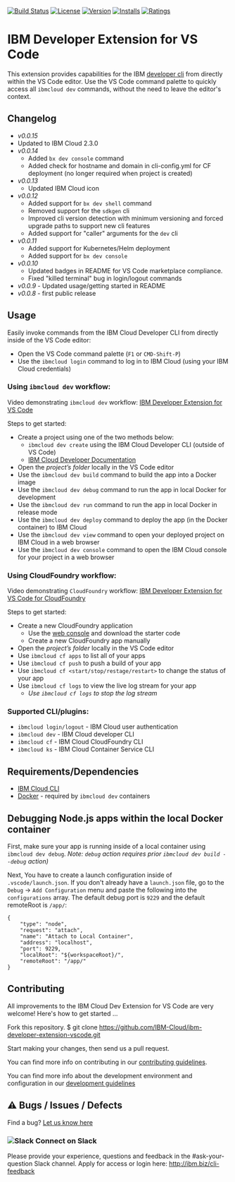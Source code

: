 [![Build Status](https://travis-ci.org/IBM-Cloud/ibm-developer-extension-vscode.svg?branch=master)](https://travis-ci.org/IBM-Cloud/ibm-developer-extension-vscode)
[![License](https://img.shields.io/badge/license-Apache%202.0-green.svg?style=flat)](https://raw.githubusercontent.com/IBM-Cloud/ibm-developer-extension-vscode/master/LICENSE.txt)
[![Version](https://vsmarketplacebadge.apphb.com/version/IBM.ibm-developer.svg)](https://marketplace.visualstudio.com/items?itemName=IBM.ibm-developer)
[![Installs](https://vsmarketplacebadge.apphb.com/installs/IBM.ibm-developer.svg)](https://marketplace.visualstudio.com/items?itemName=IBM.ibm-developer)
[![Ratings](https://vsmarketplacebadge.apphb.com/rating/IBM.ibm-developer.svg)](https://marketplace.visualstudio.com/items?itemName=IBM.ibm-developer)


# IBM Developer Extension for VS Code

This extension provides capabilities for the IBM [developer cli](https://console.ng.bluemix.net/docs/cloudnative/dev_cli.html) from directly within the VS Code editor.   Use the VS Code command palette to quickly access all `ibmcloud dev` commands, without the need to leave the editor's context.

## Changelog
- *v0.0.15*
- Updated to IBM Cloud 2.3.0
- *v0.0.14*
  - Added `bx dev console` command
  - Added check for hostname and domain in cli-config.yml for CF deployment (no longer required when project is created)
- *v0.0.13*
  - Updated IBM Cloud icon
- *v0.0.12*
  - Added support for `bx dev shell` command
  - Removed support for the `sdkgen` cli
  - Improved cli version detection with minimum versioning and forced upgrade paths to support new cli features
  - Added support for "caller" arguments for the `dev` cli
- *v0.0.11*
  - Added support for Kubernetes/Helm deployment
  - Added support for `bx dev console`
- *v0.0.10*
  - Updated badges in README for VS Code marketplace compliance.
  - Fixed "killed terminal" bug in login/logout commands
- *v0.0.9* - Updated usage/getting started in README
- *v0.0.8* - first public release

## Usage

Easily invoke commands from the IBM Cloud Developer CLI from directly inside of the VS Code editor:

- Open the VS Code command palette (`F1` or `CMD-Shift-P`)
- Use the `ibmcloud login` command to log in to IBM Cloud (using your IBM Cloud credentials)

### Using `ibmcloud dev` workflow:
Video demonstrating `ibmcloud dev` workflow: [IBM Developer Extension for VS Code
](https://youtu.be/JmrLaLRRQSk)

Steps to get started:
- Create a project using one of the two methods below:
    - `ibmcloud dev create` using the IBM Cloud Developer CLI (outside of VS Code)
    - [IBM Cloud Developer Documentation](https://cloud.ibm.com/docs?tab=develop)
- Open the *project’s folder* locally in the VS Code editor
- Use the `ibmcloud dev build` command to build the app into a Docker image
- Use the `ibmcloud dev debug` command to run the app in local Docker for development
- Use the `ibmcloud dev run` command to run the app in local Docker in release mode
- Use the `ibmcloud dev deploy` command to deploy the app (in the Docker container) to IBM Cloud
- Use the `ibmcloud dev view` command to open your deployed project on IBM Cloud in a web browser
- Use the `ibmcloud dev console` command to open the IBM Cloud console for your project in a web browser

### Using CloudFoundry workflow:
Video demonstrating `CloudFoundry` workflow: [IBM Developer Extension for VS Code for CloudFoundry
](https://youtu.be/gP_6cpR1JSM)

Steps to get started:
- Create a new CloudFoundry application
    - Use the [web console](https://console.ng.bluemix.net/dashboard/cf-apps) and download the starter code
    - Create a new CloudFoundry app manually
- Open the *project’s folder* locally in the VS Code editor
- Use `ibmcloud cf apps` to list all of your apps
- Use `ibmcloud cf push` to push a build of your app
- Use `ibmcloud cf <start/stop/restage/restart>` to change the status of your app
- Use `ibmcloud cf logs` to view the live log stream for your app
  - _Use `ibmcloud cf logs` to stop the log stream_

### Supported CLI/plugins:

- `ibmcloud login/logout` - IBM Cloud user authentication
- `ibmcloud dev` - IBM Cloud developer CLI
- `ibmcloud cf` - IBM Cloud CloudFoundry CLI
- `ibmcloud ks` - IBM Cloud Container Service CLI

## Requirements/Dependencies

* [IBM Cloud CLI](https://cloud.ibm.com/docs/cli/index.html)
* [Docker](https://www.docker.com/) - required by `ibmcloud dev` containers



## Debugging Node.js apps within the local Docker container

First, make sure your app is running inside of a local container using `ibmcloud dev debug`. _Note: `debug` action requires prior `ibmcloud dev build --debug` action)_

Next, You have to create a launch configuration inside of `.vscode/launch.json`.   If you don't already have a `launch.json` file, go to the `Debug` -> `Add Configuration` menu and paste the following into the `configurations` array.  The default debug port is `9229` and the default remoteRoot is `/app/`:

```
{
    "type": "node",
    "request": "attach",
    "name": "Attach to Local Container",
    "address": "localhost",
    "port": 9229,
    "localRoot": "${workspaceRoot}/",
    "remoteRoot": "/app/"
}
```

## Contributing

All improvements to the IBM Cloud Dev Extension for VS Code are very welcome! Here's how to get started ...

Fork this repository.
$ git clone https://github.com/IBM-Cloud/ibm-developer-extension-vscode.git

Start making your changes, then send us a pull request.

You can find more info on contributing in our [contributing guidelines](./CONTRIBUTING.md).

You can find more info about the development environment and configuration in our [development guidelines](./DEVELOPMENT.md)

## ⚠️  Bugs / Issues / Defects

Find a bug?  [Let us know here](https://github.com/IBM-Cloud/ibm-developer-extension-vscode/issues)

### ![Slack](assets/slack.png) Connect on Slack
Please provide your experience, questions and feedback in the #ask-your-question Slack channel. Apply for access or login here: http://ibm.biz/cli-feedback
